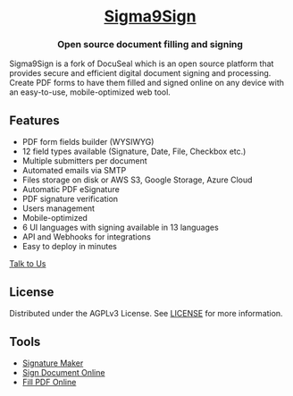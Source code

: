 <h1 align="center" style="border-bottom: none">
  <div>
    <a href="https://www.sigma9.pt">
    Sigma9Sign
    </a>
  </div>
</h1>
<h3 align="center">
  Open source document filling and signing
</h3>
<p>
Sigma9Sign is a fork of DocuSeal which is an open source platform that provides secure and efficient digital document signing and processing. Create PDF forms to have them filled and signed online on any device with an easy-to-use, mobile-optimized web tool.
</p>

## Features
- PDF form fields builder (WYSIWYG)
- 12 field types available (Signature, Date, File, Checkbox etc.)
- Multiple submitters per document
- Automated emails via SMTP
- Files storage on disk or AWS S3, Google Storage, Azure Cloud
- Automatic PDF eSignature
- PDF signature verification
- Users management
- Mobile-optimized
- 6 UI languages with signing available in 13 languages
- API and Webhooks for integrations
- Easy to deploy in minutes

[Talk to Us](https://www.sigma9.pt/contacts)

## License

Distributed under the AGPLv3 License. See [LICENSE](https://github.com/Sigma9/sigma9sign/blob/master/LICENSE) for more information.

## Tools

- [Signature Maker](https://www.docuseal.co/online-signature)
- [Sign Document Online](https://www.docuseal.co/sign-documents-online)
- [Fill PDF Online](https://www.docuseal.co/fill-pdf)
